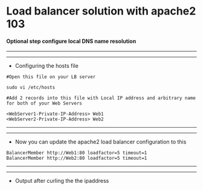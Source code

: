 # Load balancer solution with apache2 103

####  Optional step configure local DNS name resolution


---



---


+ Configuring the hosts file

```
#Open this file on your LB server

sudo vi /etc/hosts

#Add 2 records into this file with Local IP address and arbitrary name for both of your Web Servers

<WebServer1-Private-IP-Address> Web1
<WebServer2-Private-IP-Address> Web2
```

---


---

+ Now you can update the apache2 load balancer configuration to this

```
BalancerMember http://Web1:80 loadfactor=5 timeout=1
BalancerMember http://Web2:80 loadfactor=5 timeout=1
```

---


---


+ Output after curling the the ipaddress
